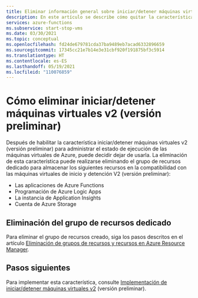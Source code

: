 ```yaml
---
title: Eliminar información general sobre iniciar/detener máquinas virtuales v2 (versión preliminar)
description: En este artículo se describe cómo quitar la característica iniciar/detener máquinas virtuales V2 (versión preliminar).
services: azure-functions
ms.subservice: start-stop-vms
ms.date: 03/30/2021
ms.topic: conceptual
ms.openlocfilehash: fd24de679781cda37ba9489eb7acad6332896659
ms.sourcegitcommit: 17345cc21e7b14e3e31cbf920f191875bf3c5914
ms.translationtype: HT
ms.contentlocale: es-ES
ms.lasthandoff: 05/19/2021
ms.locfileid: "110076859"
---
```

# <a name="how-to-remove-startstop-vms-v2-preview"></a>Cómo eliminar iniciar/detener máquinas virtuales v2 (versión preliminar)

Después de habilitar la característica iniciar/detener máquinas virtuales v2 (versión preliminar) para administrar el estado de ejecución de las máquinas virtuales de Azure, puede decidir dejar de usarla. La eliminación de esta característica puede realizarse eliminando el grupo de recursos dedicado para almacenar los siguientes recursos en la compatibilidad con las máquinas virtuales de inicio y detención V2 (versión preliminar):

- Las aplicaciones de Azure Functions
- Programación de Azure Logic Apps
- La instancia de Application Insights
- Cuenta de Azure Storage

## <a name="delete-the-dedicated-resource-group"></a>Eliminación del grupo de recursos dedicado

Para eliminar el grupo de recursos creado, siga los pasos descritos en el artículo [Eliminación de grupos de recursos y recursos en Azure Resource Manager](../../azure-resource-manager/management/delete-resource-group.md).

## <a name="next-steps"></a>Pasos siguientes

Para implementar esta característica, consulte [Implementación de iniciar/detener máquinas virtuales v2](deploy.md) (versión preliminar).